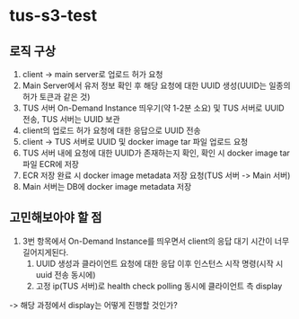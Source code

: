 # tus-s3-test

## 로직 구상
1. client -> main server로 업로드 허가 요청
2. Main Server에서 유저 정보 확인 후 해당 요청에 대한 UUID 생성(UUID는 일종의 허가 토큰과 같은 것)
3. TUS 서버 On-Demand Instance 띄우기(약 1-2분 소요) 및 TUS 서버로 UUID 전송, TUS 서버는 UUID 보관
4. client의 업로드 허가 요청에 대한 응답으로 UUID 전송
5. client -> TUS 서버로 UUID 및 docker image tar 파일 업로드 요청
6. TUS 서버 내에 요청에 대한 UUID가 존재하는지 확인, 확인 시 docker image tar 파일 ECR에 저장
7. ECR 저장 완료 시 docker image metadata 저장 요청(TUS 서버 -> Main 서버)
8. Main 서버는 DB에 docker image metadata 저장


## 고민해보아야 할 점
1. 3번 항목에서 On-Demand Instance를 띄우면서 client의 응답 대기 시간이 너무 길어지게된다.
   1. UUID 생성과 클라이언트 요청에 대한 응답 이후 인스턴스 시작 명령(시작 시 uuid 전송 동시에)
   2. 고정 ip(TUS 서버)로 health check polling 동시에 클라이언트 측 display

-> 해당 과정에서 display는 어떻게 진행할 것인가?